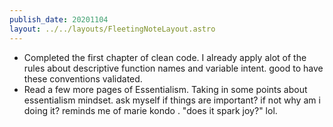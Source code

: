 ```yaml
---
publish_date: 20201104
layout: ../../layouts/FleetingNoteLayout.astro
---
```

- Completed the first chapter of clean code. I already apply alot of the rules about descriptive function names and variable intent. good to have these conventions validated.
- Read a few more pages of Essentialism. Taking in some points about essentialism mindset. ask myself if things are important? if not why am i doing it? reminds me of marie kondo . "does it spark joy?" lol.
